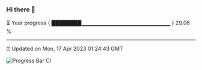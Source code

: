 ### Hi there 👋

⏳ Year progress { ████████▁▁▁▁▁▁▁▁▁▁▁▁▁▁▁▁▁▁▁▁▁▁ } 29.06 %

---

⏰ Updated on Mon, 17 Apr 2023 01:24:43 GMT

![Progress Bar CI](https://github.com/ZhaoGui/ZhaoGui/workflows/Progress%20Bar%20CI/badge.svg)

